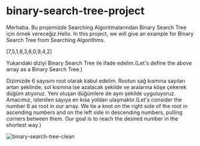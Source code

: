 # binary-search-tree-project

Merhaba. Bu projemizde Searching Algoritmalarından Binary Search Tree için örnek vereceğiz.Hello. In this project, we will give an example for Binary Search Tree from Searching Algorithms.

[7,5,1,8,3,6,0,9,4,2]

Yukarıdaki diziyi Binary Search Tree ile ifade edelim.(Let's define the above array as a Binary Search Tree.)

Dizimizde 6 sayısını root olarak kabul edelim. Rootun sağ kısmına sayıları artan şeklinde, sol kısmına ise azalacak şekilde ve aralarına köşe çekerek düğüm atıyoruz. Yeni oluşan düğümlere de aynı şekilde uyguluyoruz. Amacımız, istenilen sayıya en kısa yoldan ulaşmaktır.(Let's consider the number 6 as root in our array. We tie a knot on the right side of the root in ascending numbers and on the left side in descending numbers, pulling corners between them. Our goal is to reach the desired number in the shortest way.)

![binary-search-tree-clean](https://user-images.githubusercontent.com/28534878/152845107-25264bd2-e45c-4776-a735-f2e7b6e520da.jpeg)
